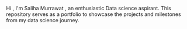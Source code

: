 Hi , I'm Saliha Murrawat , an enthusiastic Data science aspirant.
This repository serves as a portfolio to showcase the projects and milestones from my data science journey.
